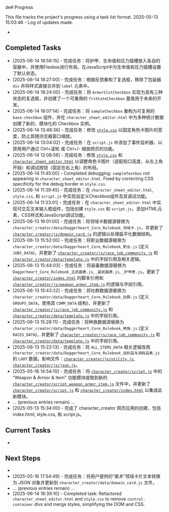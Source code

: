 de# Progress

This file tracks the project's progress using a task list format.
2025-05-13 15:03:46 - Log of updates made.

*

## Completed Tasks

* [2025-06-14 18:56:15] - 完成任务：将护甲、生命值和压力插槽放入各自的容器中，并使用Flexbox进行布局。在JavaScript中为生命值和压力插槽设置了默认状态。
* [2025-06-14 18:27:00] - 完成任务：根据反馈重构了复选框，移除了包装器 `div` 并将样式直接合并到 `label` 元素中。
* [2025-06-14 18:24:00] - 完成任务：将 `ArmorSlotCheckbox` 实现为具有三种状态的复选框，并创建了一个可重用的 `TriStateCheckbox` 基类用于未来的开发。
* [2025-06-14 18:07:14] - 完成任务：将 `sampleCheckbox` 重构为可复用的 `base-checkbox` 组件，并在 `character_sheet_editor.html` 中为多种统计数据创建了新的、模块化的 Checkbox 实例。
* [2025-06-14 13:48:36] - 完成任务：修改 [`style.css`](style.css:1) 以固定角色卡图片的宽度，防止其随浏览器窗口缩放。
* [2025-06-14 13:04:02] - 完成任务：在 `script.js` 中添加了事件监听器，以禁用用户通过 Ctrl+滚轮 或 Ctrl+/- 缩放网页的功能。
* [2025-06-14 12:08:56] - 完成任务：修改 [`style.css`](style.css:1) 和 [`character_sheet_editor.html`](character_sheet_editor.html:1) 以调整角色卡图片（适配视口高度，从左上角开始）和调试按钮（固定在右上角）的布局。
* [2025-06-14 11:45:00] - Completed debugging: `sampleTextbox` not appearing in `character_sheet_editor.html`. Fixed by correcting CSS specificity for the debug border in `style.css`.
* [2025-06-14 11:39:45] - 完成任务：在 `character_sheet_editor.html`, `style.css`, 和 `script.js` 中实现自定义Checkbox组件及其调试功能。
* [2025-06-14 11:33:01] - 完成任务：在 `character_sheet_editor.html` 中实现可交互文本输入框组件，包括创建 `style.css` 和 `script.js`，添加HTML元素，CSS样式和JavaScript调试功能。
* [2025-06-13 16:01:00] - 完成任务：将领域卡数据源替换为 `character_creator/data/Daggerheart_Core_Rulebook_领域卡.js`，并更新了 [`character_creator/js/domain_card.js`](character_creator/js/domain_card.js) 的逻辑以处理扁平化数据结构。
* [2025-06-13 15:52:00] - 完成任务：将职业数据源替换为 `character_creator/data/Daggerheart_Core_Rulebook_职业.js` (定义 `JOBS_DATA`)，并更新了 [`character_creator/js/race_job_community.js`](character_creator/js/race_job_community.js) 和 [`character_creator/data/template.js`](character_creator/data/template.js) 中的字段引用及相关逻辑。
* [2025-06-13 15:44:03] - 完成任务：将装备数据源替换为 `Daggerheart_Core_Rulebook_主武器表.js`, `_副武器表.js`, `_护甲表.js`。更新了 [`character_creator/index.html`](character_creator/index.html) 的脚本引用和 [`character_creator/js/weapon_armor_item.js`](character_creator/js/weapon_armor_item.js) 的逻辑与字段引用。
* [2025-06-13 15:43:22] - 完成任务：将社群数据源替换为 `character_creator/data/Daggerheart_Core_Rulebook_社群.js` (定义 `GROUPS_DATA`，使用其 `COMM_DATA` 结构)，并更新了 [`character_creator/js/race_job_community.js`](character_creator/js/race_job_community.js) 和 [`character_creator/data/template.js`](character_creator/data/template.js) 中的字段引用。
* [2025-06-13 15:28:11] - 完成任务：将种族数据源替换为 `character_creator/data/Daggerheart_Core_Rulebook_种族.js` (定义 `RACES_DATA`)，并更新了 [`character_creator/js/race_job_community.js`](character_creator/js/race_job_community.js) 和 [`character_creator/data/template.js`](character_creator/data/template.js) 中的字段引用。
* [2025-06-13 15:23:13] - 完成任务：将 `ALL_ITEMS_DATA` 相关逻辑改用 `character_creator/data/Daggerheart_Core_Rulebook_战利品与消耗品表.js` 的 `LOOT` 数据。影响文件：[`character_creator/js/utility.js`](character_creator/js/utility.js), [`character_creator/js/json.js`](character_creator/js/json.js)。
* [2025-05-18 14:54:10] - 完成任务：将 [`character_creator/script.js`](character_creator/script.js) 中的 "Weapon & Armor & Item" 功能模块提取到新的 [`character_creator/script_weapon_armor_item.js`](character_creator/script_weapon_armor_item.js) 文件中，并更新了 [`character_creator/script.js`](character_creator/script.js) 和 [`character_creator/index.html`](character_creator/index.html) 以集成此新模块。
* ... (previous entries remain) ...
* [2025-05-13 15:34:00] - 完成了 character_creator 网页应用的创建，包括 index.html, style.css, 和 script.js。


## Current Tasks

*

## Next Steps

*
* [2025-05-16 17:54:49] - 完成任务：将用户提供的“奥术”领域卡片文本转换为 JSON 对象并更新到 `character_creator/data/domain_card.js` 文件。
* ... (previous entries remain) ...
* [2025-06-14 16:39:10] - Completed task: Refactored `character_sheet_editor.html` and `style.css` to remove `control-container` divs and merge styles, simplifying the DOM and CSS.